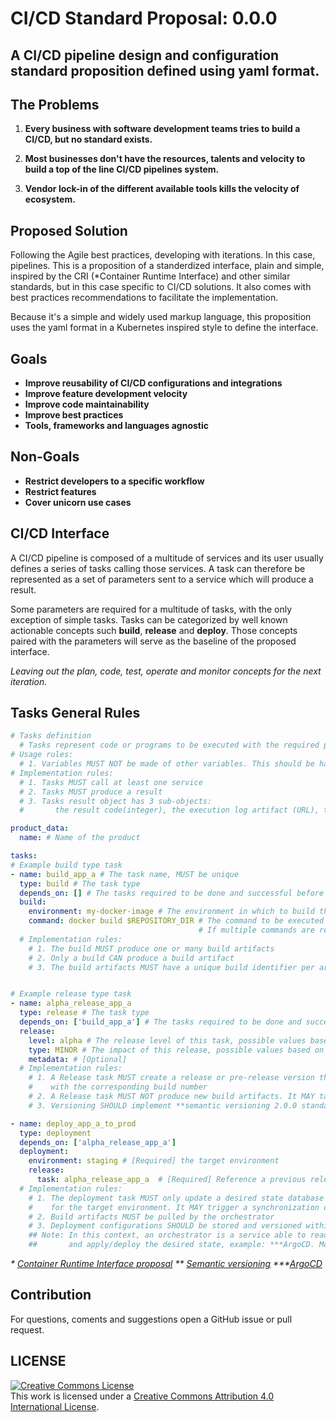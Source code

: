 # CI/CD Standard Proposal: 0.0.0

A CI/CD pipeline design and configuration standard proposition defined using yaml format.
---

## The Problems

1. **Every business with software development teams tries to build a CI/CD, but no standard exists.**

2. **Most businesses don't have the resources, talents and velocity to build a top of the line CI/CD pipelines system.**

3. **Vendor lock-in of the different available tools kills the velocity of ecosystem.**

## Proposed Solution

Following the Agile best practices, developing with iterations. In this case, pipelines. This is a proposition of a standerdized interface, plain and simple, inspired by the CRI (*Container Runtime Interface) and other similar standards, but in this case specific to CI/CD solutions. It also comes with best practices recommendations to facilitate the implementation.

Because it's a simple and widely used markup language, this proposition uses the yaml format in a Kubernetes inspired style to define the interface.

## Goals

- **Improve reusability of CI/CD configurations and integrations**
- **Improve feature development velocity**
- **Improve code maintainability**
- **Improve best practices**
- **Tools, frameworks and languages agnostic**

## Non-Goals

- **Restrict developers to a specific workflow**
- **Restrict features**
- **Cover unicorn use cases**

## CI/CD Interface

A CI/CD pipeline is composed of a multitude of services and its user usually defines a series of tasks calling those services. A task can therefore be represented as a set of parameters sent to a service which will produce a result.

Some parameters are required for a multitude of tasks, with the only exception of simple tasks. Tasks can be categorized by well known actionable concepts such **build**, **release** and **deploy**. Those concepts paired with the parameters will serve as the baseline of the proposed interface.

*Leaving out the plan, code, test, operate and monitor concepts for the next iteration.*

## Tasks General Rules

```yaml
# Tasks definition
  # Tasks represent code or programs to be executed with the required parameters
# Usage rules:
  # 1. Variables MUST NOT be made of other variables. This should be handled within the service integration
# Implementation rules:
  # 1. Tasks MUST call at least one service
  # 2. Tasks MUST produce a result
  # 3. Tasks result object has 3 sub-objects:
  #       the result code(integer), the execution log artifact (URL), the pipeline artifacts (URL)

product_data:
  name: # Name of the product

tasks:
# Example build type task
- name: build_app_a # The task name, MUST be unique
  type: build # The task type
  depends_on: [] # The tasks required to be done and successful before this one
  build:
    environment: my-docker-image # The environment in which to build the product
    command: docker build $REPOSITORY_DIR # The command to be executed to build the product
                                          # If multiple commands are required, then it should be a script
  # Implementation rules:
    # 1. The build MUST produce one or many build artifacts
    # 2. Only a build CAN produce a build artifact
    # 3. The build artifacts MUST have a unique build identifier per artifact, known as the build number


# Example release type task
- name: alpha_release_app_a
  type: release # The task type
  depends_on: ['build_app_a'] # The tasks required to be done and successful before this one
  release:
    level: alpha # The release level of this task, possible values based on **semantic versioning
    type: MINOR # The impact of this release, possible values based on **semantic versioning
    metadata: # [Optional]
  # Implementation rules:
    # 1. A Release task MUST create a release or pre-release version that will be associated
    #    with the corresponding build number
    # 2. A Release task MUST NOT produce new build artifacts. It MAY tag upstream build artifacts
    # 3. Versioning SHOULD implement **semantic versioning 2.0.0 standard

- name: deploy_app_a_to_prod
  type: deployment
  depends_on: ['alpha_release_app_a']
  deployment:
    environment: staging # [Required] the target environment
    release:
      task: alpha_release_app_a  # [Required] Reference a previous release task
  # Implementation rules:
    # 1. The deployment task MUST only update a desired state database (example: git repository)
    #    for the target environment. It MAY trigger a synchronization of the orchestrator with the database
    # 2. Build artifacts MUST be pulled by the orchestrator
    # 3. Deployment configurations SHOULD be stored and versioned within the deployed application's repository
    ## Note: In this context, an orchestrator is a service able to read the desired state database
    ##       and apply/deploy the desired state, example: ***ArgoCD. More on this topic in future article

```

*\* [Container Runtime Interface proposal](https://github.com/kubernetes/kubernetes/blob/release-1.5/docs/proposals/container-runtime-interface-v1.md)*
*\*\* [Semantic versioning](https://semver.org)*
*\*\*\*[ArgoCD](https://argo-cd.readthedocs.io/en/stable/)*
## Contribution

For questions, coments and suggestions open a GitHub issue or pull request.
## LICENSE
<a rel="license" href="http://creativecommons.org/licenses/by/4.0/"><img alt="Creative Commons License" style="border-width:0" src="https://i.creativecommons.org/l/by/4.0/80x15.png" /></a><br />This work is licensed under a <a rel="license" href="http://creativecommons.org/licenses/by/4.0/">Creative Commons Attribution 4.0 International License</a>.


